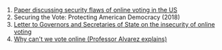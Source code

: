 
1. [Paper discussing  security flaws of online voting in the US](https://internetpolicy.mit.edu/wp-content/uploads/2020/06/OmniBallot.pdf)
2. Securing the Vote: Protecting American Democracy (2018) 
3. [Letter to Governors and Secretaries of State on the insecurity of online voting](https://www.aaas.org/programs/epi-center/internet-voting-letter)
4. [Why can't we vote online (Professor Alvarez explains)](https://scienceexchange.caltech.edu/topics/voting-elections/vote-online-phone)
